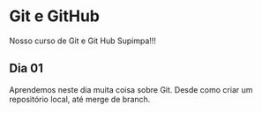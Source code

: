 # Git e GitHub

Nosso curso de Git e Git Hub Supimpa!!!

## Dia 01
Aprendemos neste dia muita coisa sobre Git.
Desde como criar um repositório local, até merge de branch.